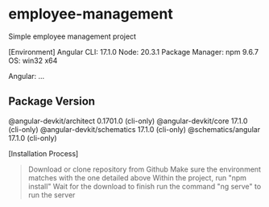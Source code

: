 # employee-management
 Simple employee management project

[Environment]
Angular CLI: 17.1.0
Node: 20.3.1
Package Manager: npm 9.6.7
OS: win32 x64

Angular:
...

Package                      Version
------------------------------------------------------
@angular-devkit/architect    0.1701.0 (cli-only)
@angular-devkit/core         17.1.0 (cli-only)
@angular-devkit/schematics   17.1.0 (cli-only)
@schematics/angular          17.1.0 (cli-only)

[Installation Process]
>Download or clone repository from Github
>Make sure the environment matches with the one detailed above
>Within the project, run "npm install"
>Wait for the download to finish
>run the command "ng serve" to run the server
